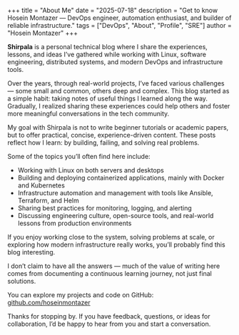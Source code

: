 +++
title = "About Me"
date = "2025-07-18"
description = "Get to know Hosein Montazer — DevOps engineer, automation enthusiast, and builder of reliable infrastructure."
tags = ["DevOps", "About", "Profile", "SRE"]
author = "Hosein Montazer"
+++

**Shirpala** is a personal technical blog where I share the experiences, lessons, and ideas I’ve gathered while working with Linux, software engineering, distributed systems, and modern DevOps and infrastructure tools.

Over the years, through real-world projects, I’ve faced various challenges — some small and common, others deep and complex. This blog started as a simple habit: taking notes of useful things I learned along the way. Gradually, I realized sharing these experiences could help others and foster more meaningful conversations in the tech community.

My goal with Shirpala is not to write beginner tutorials or academic papers, but to offer practical, concise, experience-driven content. These posts reflect how I learn: by building, failing, and solving real problems.

Some of the topics you’ll often find here include:

- Working with Linux on both servers and desktops  
- Building and deploying containerized applications, mainly with Docker and Kubernetes  
- Infrastructure automation and management with tools like Ansible, Terraform, and Helm  
- Sharing best practices for monitoring, logging, and alerting  
- Discussing engineering culture, open-source tools, and real-world lessons from production environments  

If you enjoy working close to the system, solving problems at scale, or exploring how modern infrastructure really works, you’ll probably find this blog interesting.

I don’t claim to have all the answers — much of the value of writing here comes from documenting a continuous learning journey, not just final solutions.

You can explore my projects and code on GitHub:  
[github.com/hoseinmontazer](https://github.com/hoseinmontazer)

Thanks for stopping by. If you have feedback, questions, or ideas for collaboration, I’d be happy to hear from you and start a conversation.


